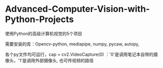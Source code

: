 # Advanced-Computer-Vision-with-Python-Projects
使用Python的高级计算机视觉的5个项目

需要安装的库：Opencv-python, mediapipe, numpy, pycaw, autopy, 

各个py文件均可运行，cap = cv2.VideoCapture(0) ：'0'是调用笔记本自带的摄像头，'1'是调用外部摄像头, 也可传视频的路径
